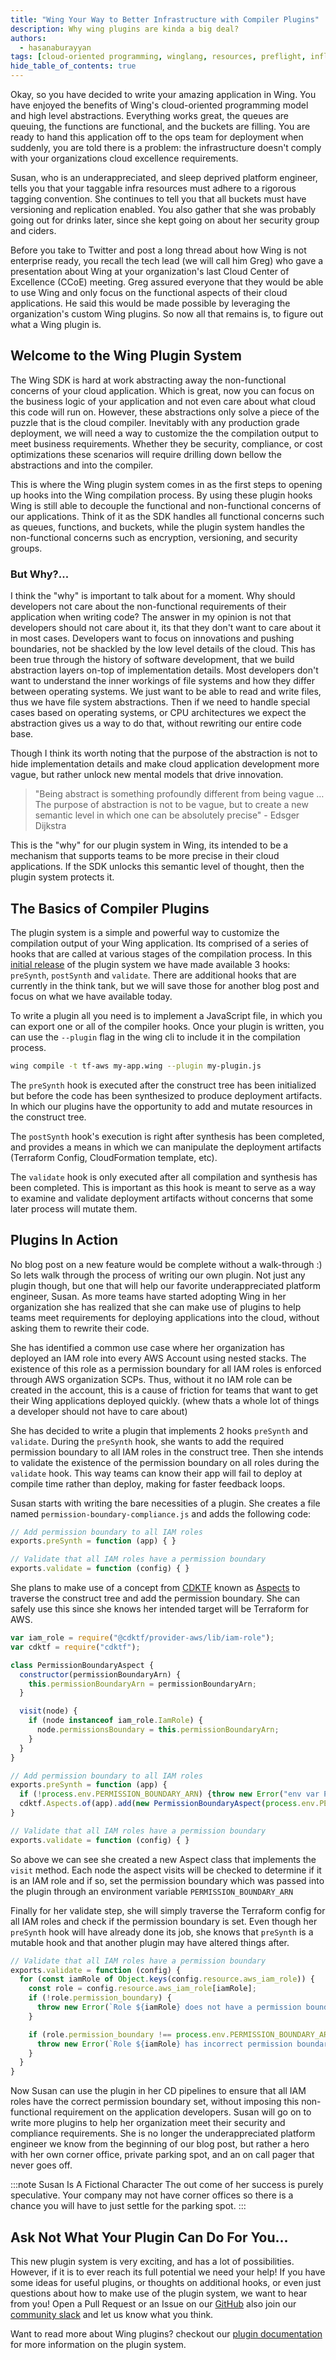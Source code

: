 ```yaml
---
title: "Wing Your Way to Better Infrastructure with Compiler Plugins"
description: Why wing plugins are kinda a big deal?
authors: 
  - hasanaburayyan
tags: [cloud-oriented programming, winglang, resources, preflight, inflight, iac, security]
hide_table_of_contents: true
---
```


<!-- TODO: maybe consider telling this story from the platfrom engineer's side -->

Okay, so you have decided to write your amazing application in Wing. You have enjoyed the benefits of Wing's cloud-oriented programming model and high level abstractions. Everything works great, the queues are queuing, the functions are functional, and the buckets are filling. You are ready to hand this application off to the ops team for deployment when suddenly, you are told there is a problem: the infrastructure doesn't comply with your organizations cloud excellence requirements. 

Susan, who is an underappreciated, and sleep deprived platform engineer, tells you that your taggable infra resources must adhere to a rigorous tagging convention. She continues to tell you that all buckets must have versioning and replication enabled. You also gather that she was probably going out for drinks later, since she kept going on about her security group and ciders.

Before you take to Twitter and post a long thread about how Wing is not enterprise ready, you recall the tech lead (we will call him Greg) who gave a presentation about Wing at your organization's last Cloud Center of Excellence (CCoE) meeting. Greg assured everyone that they would be able to use Wing and only focus on the functional aspects of their cloud applications. He said this would be made possible by leveraging the organization's custom Wing plugins. So now all that remains is, to figure out what a Wing plugin is.

## Welcome to the Wing Plugin System

The Wing SDK is hard at work abstracting away the non-functional concerns of your cloud application. Which is great, now you can focus on the business logic of your application and not even care about what cloud this code will run on. However, these abstractions only solve a piece of the puzzle that is the cloud compiler. Inevitably with any production grade deployment, we will need a way to customize the the compilation output to meet business requirements. Whether they be security, compliance, or cost optimizations these scenarios will require drilling down bellow the abstractions and into the compiler.

This is where the Wing plugin system comes in as the first steps to opening up hooks into the Wing compilation process. By using these plugin hooks Wing is still able to decouple the functional and non-functional concerns of our applications. Think of it as the SDK handles all functional concerns such as queues, functions, and buckets, while the plugin system handles the non-functional concerns such as encryption, versioning, and security groups.

### But Why?... 

I think the "why" is important to talk about for a moment. Why should developers not care about the non-functional requirements of their application when writing code? The answer in my opinion is not that developers should not care about it, its that they don't want to care about it in most cases. Developers want to focus on innovations and pushing boundaries, not be shackled by the low level details of the cloud. This has been true through the history of software development, that we build abstraction layers on-top of implementation details. Most developers don't want to understand the inner workings of file systems and how they differ between operating systems. We just want to be able to read and write files, thus we have file system abstractions. Then if we need to handle special cases based on operating systems, or CPU architectures we expect the abstraction gives us a way to do that, without rewriting our entire code base.

Though I think its worth noting that the purpose of the abstraction is not to hide implementation details and make cloud application development more vague, but rather unlock new mental models that drive innovation. 

> "Being abstract is something profoundly different from being vague … The purpose of abstraction is not to be vague, but to create a new semantic level in which one can be absolutely precise" - Edsger Dijkstra

This is the "why" for our plugin system in Wing, its intended to be a mechanism that supports teams to be more precise in their cloud applications. If the SDK unlocks this semantic level of thought, then the plugin system protects it. 


## The Basics of Compiler Plugins

The plugin system is a simple and powerful way to customize the compilation output of your Wing application. Its comprised of a series of hooks that are called at various stages of the compilation process. In this [initial release](https://github.com/winglang/wing/releases/tag/v0.5.32) of the plugin system we have made available 3 hooks: `preSynth`, `postSynth` and `validate`. There are additional hooks that are currently in the think tank, but we will save those for another blog post and focus on what we have available today.

To write a plugin all you need is to implement a JavaScript file, in which you can export one or all of the compiler hooks. Once your plugin is written, you can use the `--plugin` flag in the wing cli to include it in the compilation process.

```sh
wing compile -t tf-aws my-app.wing --plugin my-plugin.js
```

The `preSynth` hook is executed after the construct tree has been initialized but before the code has been synthesized to produce deployment artifacts. In which our plugins have the opportunity to add and mutate resources in the construct tree.

The `postSynth` hook's execution is right after synthesis has been completed, and provides a means in which we can manipulate the deployment artifacts (Terraform Config, CloudFormation template, etc).

The `validate` hook is only executed after all compilation and synthesis has been completed. This is important as this hook is meant to serve as a way to examine and validate deployment artifacts without concerns that some later process will mutate them.

## Plugins In Action

No blog post on a new feature would be complete without a walk-through :) So lets walk through the process of writing our own plugin. Not just any plugin though, but  one that will help our favorite underappreciated platform engineer, Susan. As more teams have started adopting Wing in her organization she has realized that she can make use of plugins to help teams meet requirements for deploying applications into the cloud, without asking them to rewrite their code.

She has identified a common use case where her organization has deployed an IAM role into every AWS Account using nested stacks. The existence of this role as a permission boundary for all IAM roles is enforced through AWS organization SCPs. Thus, without it no IAM role can be created in the account, this is a cause of friction for teams that want to get their Wing applications deployed quickly. (whew thats a whole lot of things a developer should not have to care about)

She has decided to write a plugin that implements 2 hooks `preSynth` and `validate`. During the `preSynth` hook, she wants to add the required permission boundary to all IAM roles in the construct tree. Then she intends to validate the existence of the permission boundary on all roles during the `validate` hook. This way teams can know their app will fail to deploy at compile time rather than deploy, making for faster feedback loops.

Susan starts with writing the bare necessities of a plugin. She creates a file named `permission-boundary-compliance.js` and adds the following code:

```js
// Add permission boundary to all IAM roles
exports.preSynth = function (app) { }

// Validate that all IAM roles have a permission boundary
exports.validate = function (config) { }
```

She plans to make use of a concept from [CDKTF](https://developer.hashicorp.com/terraform/cdktf) known as [Aspects](https://developer.hashicorp.com/terraform/cdktf/concepts/aspects) to traverse the construct tree and add the permission boundary. She can safely use this since she knows her intended target will be Terraform for AWS.

```js
var iam_role = require("@cdktf/provider-aws/lib/iam-role");
var cdktf = require("cdktf");

class PermissionBoundaryAspect {
  constructor(permissionBoundaryArn) {
    this.permissionBoundaryArn = permissionBoundaryArn;
  }

  visit(node) {
    if (node instanceof iam_role.IamRole) {
      node.permissionsBoundary = this.permissionBoundaryArn;
    }
  }
}

// Add permission boundary to all IAM roles
exports.preSynth = function (app) {
  if (!process.env.PERMISSION_BOUNDARY_ARN) {throw new Error("env var PERMISSION_BOUNDARY_ARN not set")}
  cdktf.Aspects.of(app).add(new PermissionBoundaryAspect(process.env.PERMISSION_BOUNDARY_ARN))
}

// Validate that all IAM roles have a permission boundary
exports.validate = function (config) { }
```

So above we can see she created a new Aspect class that implements the `visit` method. Each node the aspect visits will be checked to determine if it is an IAM role and if so, set the permission boundary which was passed into the plugin through an environment variable `PERMISSION_BOUNDARY_ARN`

Finally for her validate step, she will simply traverse the Terraform config for all IAM roles and check if the permission boundary is set. Even though her `preSynth` hook will have already done its job, she knows that `preSynth` is a mutable hook and that another plugin may have altered things after.

```js
// Validate that all IAM roles have a permission boundary
exports.validate = function (config) {
  for (const iamRole of Object.keys(config.resource.aws_iam_role)) {
    const role = config.resource.aws_iam_role[iamRole];
    if (!role.permission_boundary) {
      throw new Error(`Role ${iamRole} does not have a permission boundary`);
    }

    if (role.permission_boundary !== process.env.PERMISSION_BOUNDARY_ARN) {
      throw new Error(`Role ${iamRole} has incorrect permission boundary. Expected: ${process.env.PERMISSION_BOUNDARY_ARN} but got: ${role.permission_boundary}}`);
    }
  }
}
```

Now Susan can use the plugin in her CD pipelines to ensure that all IAM roles have the correct permission boundary set, without imposing this non-functional requirement on the application developers. Susan will go on to write more plugins to help her organization meet their security and compliance requirements. She is no longer the underappreciated platform engineer we know from the beginning of our blog post, but rather a hero with her own corner office, private parking spot, and an on call pager that never goes off.

:::note Susan Is A Fictional Character
The out come of her success is purely speculative. Your company may not have corner offices so there is a chance you will have to just settle for the parking spot.
:::

## Ask Not What Your Plugin Can Do For You...

This new plugin system is very exciting, and has a lot of possibilities. However, if it is to ever reach its full potential we need your help! If you have some ideas for useful plugins, or thoughts on additional hooks, or even just questions about how to make use of the plugin system, we want to hear from you! Open a Pull Request or an Issue on our [GitHub](https://github.com/winglang) also join our [community slack](https://t.winglang.io/slack) and let us know what you think.

Want to read more about Wing plugins? checkout our [plugin documentation](https://docs.winglang.io/reference/compiler-plugins) for more information on the plugin system.
